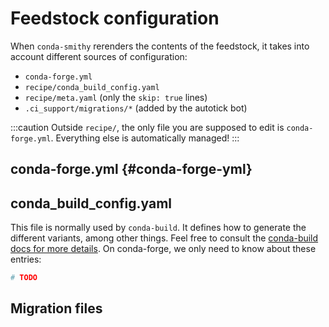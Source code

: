 # Feedstock configuration

When `conda-smithy` rerenders the contents of the feedstock, it takes into account different sources of configuration:

- `conda-forge.yml`
- `recipe/conda_build_config.yaml`
- `recipe/meta.yaml` (only the `skip: true` lines)
- `.ci_support/migrations/*` (added by the autotick bot)

:::caution
Outside `recipe/`, the only file you are supposed to edit is `conda-forge.yml`.
Everything else is automatically managed!
:::


## conda-forge.yml {#conda-forge-yml}

## conda_build_config.yaml

This file is normally used by `conda-build`. It defines how to generate the different variants, among other things. Feel free to consult the [conda-build docs for more details](https://docs.conda.io/projects/conda-build/en/latest/resources/variants.html). On conda-forge, we only need to know about these entries:

```yaml
# TODO
```

## Migration files
